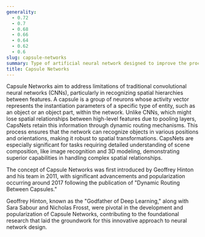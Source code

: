 ```yaml
---
generality:
  - 0.72
  - 0.7
  - 0.68
  - 0.66
  - 0.64
  - 0.62
  - 0.6
slug: capsule-networks
summary: Type of artificial neural network designed to improve the processing of spatial hierarchical information by encoding data into small groups of neurons called capsules.
title: Capsule Networks
---
```


Capsule Networks aim to address limitations of traditional convolutional neural networks (CNNs), particularly in recognizing spatial hierarchies between features. A capsule is a group of neurons whose activity vector represents the instantiation parameters of a specific type of entity, such as an object or an object part, within the network. Unlike CNNs, which might lose spatial relationships between high-level features due to pooling layers, CapsNets retain this information through dynamic routing mechanisms. This process ensures that the network can recognize objects in various positions and orientations, making it robust to spatial transformations. CapsNets are especially significant for tasks requiring detailed understanding of scene composition, like image recognition and 3D modeling, demonstrating superior capabilities in handling complex spatial relationships.

The concept of Capsule Networks was first introduced by Geoffrey Hinton and his team in 2011, with significant advancements and popularization occurring around 2017 following the publication of "Dynamic Routing Between Capsules."

Geoffrey Hinton, known as the "Godfather of Deep Learning," along with Sara Sabour and Nicholas Frosst, were pivotal in the development and popularization of Capsule Networks, contributing to the foundational research that laid the groundwork for this innovative approach to neural network design.
